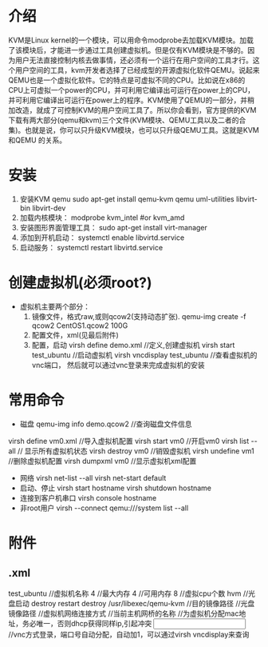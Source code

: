 # 介绍
KVM是Linux kernel的一个模块，可以用命令modprobe去加载KVM模块。加载了该模块后，才能进一步通过工具创建虚拟机。但是仅有KVM模块是不够的。因为用户无法直接控制内核去做事情，还必须有一个运行在用户空间的工具才行。这个用户空间的工具，kvm开发者选择了已经成型的开源虚拟化软件QEMU。说起来QEMU也是一个虚拟化软件。它的特点是可虚拟不同的CPU。比如说在x86的CPU上可虚拟一个power的CPU，并可利用它编译出可运行在power上的CPU，并可利用它编译出可运行在power上的程序。KVM使用了QEMU的一部分，并稍加改造，就成了可控制KVM的用户空间工具了。所以你会看到，官方提供的KVM下载有两大部分(qemu和kvm)三个文件(KVM模块、QEMU工具以及二者的合集)。也就是说，你可以只升级KVM模块，也可以只升级QEMU工具。这就是KVM和QEMU 的关系。
# 安装
1. 安装KVM qemu
sudo apt-get install qemu-kvm qemu uml-utilities libvirt-bin libvirt-dev
2. 加载内核模块：
modprobe kvm_intel #or kvm_amd
3. 安装图形界面管理工具：
sudo apt-get install virt-manager
4. 添加到开机启动：
systemctl enable libvirtd.service
5. 启动服务：
systemctl restart libvirtd.service
# 创建虚拟机(必须root?)
- 虚拟机主要两个部分：
	1. 镜像文件，格式raw,或则qcow2(支持动态扩张).
	qemu-img create -f qcow2 CentOS1.qcow2 100G
	2. 配置文件，xml(见最后附件)
	3. 配置，启动
    virsh define demo.xml 	//定义,创建虚拟机
	virsh start test_ubuntu 	//启动虚拟机
	virsh vncdisplay test_ubuntu 	//查看虚拟机的vnc端口， 然后就可以通过vnc登录来完成虚拟机的安装

# 常用命令
- 磁盘
qemu-img info demo.qcow2	//查询磁盘文件信息

virsh define vm0.xml  //导入虚拟机配置
virsh start vm0  //开启vm0
virsh list --all  // 显示所有虚拟机状态
virsh destroy vm0  //销毁虚拟机
virsh undefine vm1  //删除虚拟机配置
virsh dumpxml vm0 //显示虚拟机xml配置
- 网络
virsh net-list --all
virsh net-start default
- 启动、停止
virsh start hostname
virsh shutdown hostname
- 连接到客户机串口
virsh console hostname
- 非root用户
virsh --connect qemu:///system list --all

# 附件
## .xml
>
<domain type='kvm'>
	<name>test_ubuntu</name> 	//虚拟机名称
	<memory unit='GiB'>4</memory> 	//最大内存
	<currentMemory unit='GiB'>4</currentMemory> 	//可用内存
	<vcpu>8</vcpu> 	//虚拟cpu个数
	<os>
		<type arch='x86_64' machine='pc'>hvm</type>
		<boot dev='cdrom'/> 	//光盘启动
	</os>
	<features>
		<acpi/>
		<apic/>
		<pae/>
	</features>
	<clock offset='localtime'/>
		<on_poweroff>destroy</on_poweroff>
		<on_reboot>restart</on_reboot>
		<on_crash>destroy</on_crash>
	<devices>
		<emulator>/usr/libexec/qemu-kvm</emulator>
		<disk type='file' device='disk'>
			<driver name='qemu' type='qcow2'/>
			<source file='/var/lib/libvirt/images/test.qcow2'/> 	//目的镜像路径
			<target dev='hda' bus='ide'/>
		</disk>
		<disk type='file' device='cdrom'>
			<source file='/var/lib/libvirt/images/ubuntu.iso'/> 	//光盘镜像路径
			<target dev='hdb' bus='ide'/>
		</disk>
		<interface type='bridge'> 	//虚拟机网络连接方式
			<source bridge='kvmbr0'/> 	//当前主机网桥的名称
			<mac address="00:16:3e:5d:aa:a8"/> 	//为虚拟机分配mac地址，务必唯一，否则dhcp获得同样ip,引起冲突
		</interface>
		<input type='mouse' bus='ps2'/>
		<graphics type='vnc' port='-1' autoport='yes' listen = '0.0.0.0' keymap='en-us'/>	//vnc方式登录，端口号自动分配，自动加1，可以通过virsh vncdisplay来查询
	</devices>
</domain>
